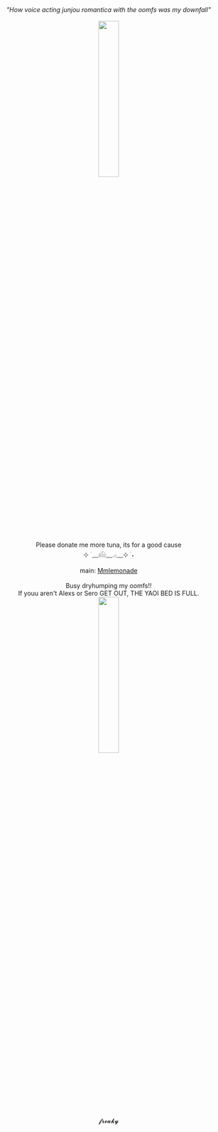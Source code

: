 <div align="center">
 <i>"How voice acting junjou romantica with the oomfs was my downfall"</i> 
<br>
 <br>
 <img width="30%" src="https://i.postimg.cc/qqbmM8cG/bombsheltercheese.jpg">
<br>
Please donate me more tuna, its for a good cause
 <br>
⊹ ࣪ ﹏𓊝﹏𓂁﹏⊹ ࣪ ˖
<br>
<br>
main: <a href=https://github.com/Mmlemonade">Mmlemonade</a>
<br>
<br>
Busy dryhumping my oomfs!! 
 
<br>
If youu aren't Alexs or Sero GET OUT, THE YAOI BED IS FULL.
<br>
<img width="30%" src="https://i.postimg.cc/8CmqWXhp/dollsatitagain.jpg">
<br>
𝓯𝓻𝓮𝓪𝓴𝔂
<br>

</div>
